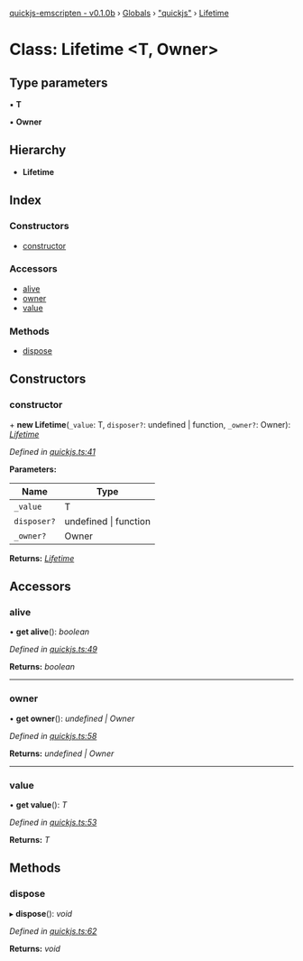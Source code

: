 [quickjs-emscripten - v0.1.0b](../README.md) › [Globals](../globals.md) › ["quickjs"](../modules/_quickjs_.md) › [Lifetime](_quickjs_.lifetime.md)

# Class: Lifetime <**T, Owner**>

## Type parameters

▪ **T**

▪ **Owner**

## Hierarchy

* **Lifetime**

## Index

### Constructors

* [constructor](_quickjs_.lifetime.md#constructor)

### Accessors

* [alive](_quickjs_.lifetime.md#alive)
* [owner](_quickjs_.lifetime.md#owner)
* [value](_quickjs_.lifetime.md#value)

### Methods

* [dispose](_quickjs_.lifetime.md#dispose)

## Constructors

###  constructor

\+ **new Lifetime**(`_value`: T, `disposer?`: undefined | function, `_owner?`: Owner): *[Lifetime](_quickjs_.lifetime.md)*

*Defined in [quickjs.ts:41](https://github.com/justjake/quickjs-emscripten/blob/5fb2234/ts/quickjs.ts#L41)*

**Parameters:**

Name | Type |
------ | ------ |
`_value` | T |
`disposer?` | undefined &#124; function |
`_owner?` | Owner |

**Returns:** *[Lifetime](_quickjs_.lifetime.md)*

## Accessors

###  alive

• **get alive**(): *boolean*

*Defined in [quickjs.ts:49](https://github.com/justjake/quickjs-emscripten/blob/5fb2234/ts/quickjs.ts#L49)*

**Returns:** *boolean*

___

###  owner

• **get owner**(): *undefined | Owner*

*Defined in [quickjs.ts:58](https://github.com/justjake/quickjs-emscripten/blob/5fb2234/ts/quickjs.ts#L58)*

**Returns:** *undefined | Owner*

___

###  value

• **get value**(): *T*

*Defined in [quickjs.ts:53](https://github.com/justjake/quickjs-emscripten/blob/5fb2234/ts/quickjs.ts#L53)*

**Returns:** *T*

## Methods

###  dispose

▸ **dispose**(): *void*

*Defined in [quickjs.ts:62](https://github.com/justjake/quickjs-emscripten/blob/5fb2234/ts/quickjs.ts#L62)*

**Returns:** *void*
